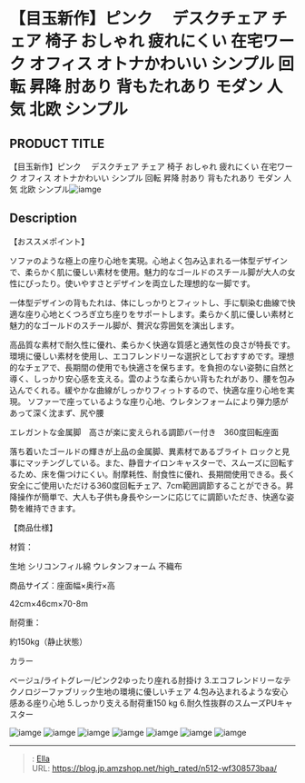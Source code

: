 # 【目玉新作】ピンク　 デスクチェア チェア 椅子  おしゃれ 疲れにくい 在宅ワーク オフィス オトナかわいい シンプル 回転 昇降 肘あり 背もたれあり モダン 人気 北欧 シンプル


## PRODUCT TITLE 

【目玉新作】ピンク　 デスクチェア チェア 椅子  おしゃれ 疲れにくい 在宅ワーク オフィス オトナかわいい シンプル 回転 昇降 肘あり 背もたれあり モダン 人気 北欧 シンプル![iamge](https://b2bfiles1.gigab2b.cn/image/wkseller/301/20230727_60efbf866722e4bc5d4bb96ff9f7c961.jpg)

## Description

【おススメポイント】

ソファのような極上の座り心地を実現。心地よく包み込まれる一体型デザインで、柔らかく肌に優しい素材を使用。魅力的なゴールドのスチール脚が大人の女性にぴったり。使いやすさとデザインを両立した理想的な一脚です。






一体型デザインの背もたれは、体にしっかりとフィットし、手に馴染む曲線で快適な座り心地とくつろぎ立ち座りをサポートします。柔らかく肌に優しい素材と魅力的なゴールドのスチール脚が、贅沢な雰囲気を演出します。






高品質な素材で耐久性に優れ、柔らかく快適な質感と通気性の良さが特長です。環境に優しい素材を使用し、エコフレンドリーな選択としておすすめです。理想的なチェアで、長期間の使用でも快適さを保ちます。を負担のない姿勢に自然と導く、しっかり安心感を支える。雲のような柔らかい背もたれがあり、腰を包み込んでくれる。緩やかな曲線がしっかりフィっトするので、快適な座り心地を実現。 ソファーで座っているような座り心地、ウレタンフォームにより弾力感があって深く沈まず、尻や腰




エレガントな金属脚　高さが楽に変えられる調節バー付き　360度回転座面

落ち着いたゴールドの輝きが上品の金属脚、異素材であるブライト ロックと見事にマッチングしている。また、静音ナイロンキャスターで、スムーズに回転するため、床を傷つけにくい。耐摩耗性、耐食性に優れ、長期間使用できる。長く安全にご使用いただける360度回転チェア、7cm範囲調節することができる。昇降操作が簡単で、大人も子供も身長やシーンに応じてに調節いただき、快適な姿勢を維持できます。




【商品仕様】





材質：

生地 シリコンフィル綿  ウレタンフォーム 不織布



商品サイズ：座面幅×奥行×高

42cm×46cm×70-8m



耐荷重：

約150kg（静止状態）



カラー

ベージュ/ライトグレー/ピンク2ゆったり座れる肘掛け
3.エコフレンドリーなテクノロジーファブリック生地の環境に優しいチェア
4.包み込まれるような安心感ある座り心地
5.しっかり支える耐荷重150 kg
6.耐久性抜群のスムーズPUキャスター





![iamge](https://b2bfiles1.gigab2b.cn/image/wkseller/301/20230727_8b86088dce2f33a1d63c24d680ca6b98.jpg)
![iamge](https://b2bfiles1.gigab2b.cn/image/wkseller/301/20230727_44346cc77aab38c5bb55decb30847b8c.jpg)
![iamge](https://b2bfiles1.gigab2b.cn/image/wkseller/301/20230727_32ef73683ca0fd81d01f66129c17945b.jpg)
![iamge](https://b2bfiles1.gigab2b.cn/image/wkseller/301/20230727_551af1f1a6dd771d5e1c2789ce000c33.jpg)
![iamge](https://b2bfiles1.gigab2b.cn/image/wkseller/301/20230727_ad876fcb5a70c38245a2f388ab95efa9.jpg)
![iamge](https://b2bfiles1.gigab2b.cn/image/wkseller/301/20230727_5a79bcc42e138b485939edb184fb8d60.jpg)
![iamge](https://b2bfiles1.gigab2b.cn/image/wkseller/301/20230727_b4e8aad5b1cf9f46bf3d1ec8738f3595.jpg)


---

> : [Ella](https://blog.jp.amzshop.net/)  
> URL: https://blog.jp.amzshop.net/high_rated/n512-wf308573baa/  

